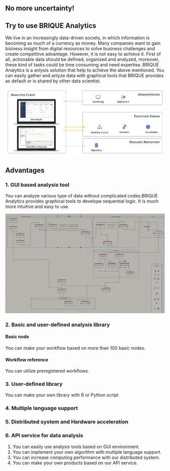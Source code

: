 ## No more uncertainty!

## Try to use BRIQUE Analytics
We live in an increasingly data-driven society, in which information is becoming as much of a currency as money. Many companies want to gain bisiness insight from digital resources to solve business challenges and create competitive advantage. 
However, it is not easy to achieve it. First of all, actionable data should be defined, organized and analyzed, moreover, these kind of tasks could be time consuming and need expertise.
BRIQUE Analytics is a anlysis solution that help to achieve the above mentioned.
You can easily gather and anlyze data with graphical tools that BRIQUE provides as default or is shared by other data scientist.

![Composition](ba_composition.PNG)


## Advantages

### 1. GUI based analysis tool
You can analyze various type of data without complicated codes.BRIQUE Analytics provides graphical tools to develope sequential logic. It is much more intuitive and easy to use.

![Workflow](ba_workflow.png)

### 2. Basic and user-defined analysis library
#### Basic node
You can make your workflow based on more than 100 basic nodes.
#### Workflow reference
You can utilize preregistered workflows.

### 3. User-defined library
You can make your own library with R or Python script

### 4. Multiple language support

### 5. Distributed system and Hardware acceleration

### 6. API service for data analysis


1. You can easily use analysis tools based on GUI environment.
2. You can implement your own algorithm with multiple language support.
3. You can increase computing performance with our distributed system.
4. You can make your own products based on our API service.
